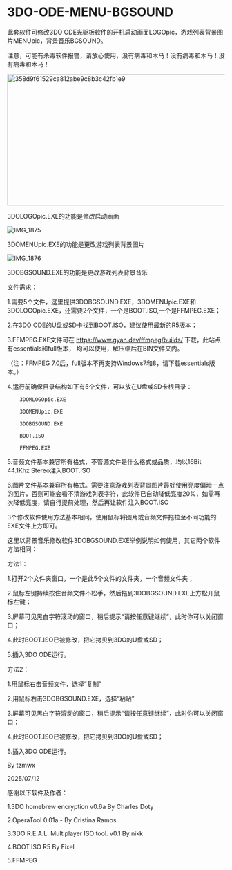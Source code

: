 # 3DO-ODE-MENU-BGSOUND

此套软件可修改3DO ODE光驱板软件的开机启动画面LOGOpic，游戏列表背景图片MENUpic，背景音乐BGSOUND。

注意，可能有杀毒软件报警，请放心使用，没有病毒和木马！没有病毒和木马！没有病毒和木马！

<img width="518" height="304" alt="358d9f61529ca812abe9c8b3c42fb1e9" src="https://github.com/user-attachments/assets/be6ea3d8-f9cc-4ee8-b847-13141cd82c42" />

3DOLOGOpic.EXE的功能是修改启动画面

![IMG_1875](https://github.com/user-attachments/assets/f1da0f20-6711-454a-a419-e2e97d10003c)


3DOMENUpic.EXE的功能是更改游戏列表背景图片

![IMG_1876](https://github.com/user-attachments/assets/00a55d1c-a873-4349-bea3-d6875e8671a1)


3DOBGSOUND.EXE的功能是更改游戏列表背景音乐




文件需求：

1.需要5个文件，这里提供3DOBGSOUND.EXE，3DOMENUpic.EXE和3DOLOGOpic.EXE，还需要2个文件，一个是BOOT.ISO,一个是FFMPEG.EXE；

2.在3DO ODE的U盘或SD卡找到BOOT.ISO，建议使用最新的R5版本；

3.FFMPEG.EXE文件可在  https://www.gyan.dev/ffmpeg/builds/  下载，此站点有essentials和full版本，
均可以使用，解压缩后在BIN文件夹内。

（注：FFMPEG 7.0后，full版本不再支持Windows7和8，请下载essentials版本。）

4.运行前确保目录结构如下有5个文件，可以放在U盘或SD卡根目录：

        3DOMLOGOpic.EXE
        
        3DOMENUpic.EXE

        3DOBGSOUND.EXE
        
        BOOT.ISO
        
        FFMPEG.EXE
        
        

5.音频文件基本兼容所有格式，不管源文件是什么格式或品质，均以16Bit 44.1Khz Stereo注入BOOT.ISO

6.图片文件基本兼容所有格式。需要注意游戏列表背景图片最好使用亮度偏暗一点的图片，否则可能会看不清游戏列表字符，此软件已自动降低亮度20%，如需再次降低亮度，请自行提前处理，然后再让软件注入BOOT.ISO

3个修改软件使用方法基本相同，使用鼠标将图片或音频文件拖拉至不同功能的EXE文件上方即可。

这里以背景音乐修改软件3DOBGSOUND.EXE举例说明如何使用，其它两个软件方法相同：

方法1：

1.打开2个文件夹窗口，一个是此5个文件的文件夹，一个音频文件夹；

2.鼠标左键持续按住音频文件不松手，然后拖到3DOBGSOUND.EXE上方松开鼠标左键；

3.屏幕可见黑白字符滚动的窗口，稍后提示“请按任意键继续”，此时你可以关闭窗口；

4.此时BOOT.ISO已被修改，把它拷贝到3DO的U盘或SD；

5.插入3DO ODE运行。




方法2：

1.用鼠标右击音频文件，选择“复制”

2.用鼠标右击3DOBGSOUND.EXE，选择“粘贴”

3.屏幕可见黑白字符滚动的窗口，稍后提示“请按任意键继续”，此时你可以关闭窗口；

4.此时BOOT.ISO已被修改，把它拷贝到3DO的U盘或SD；

5.插入3DO ODE运行。




By tzmwx

2025/07/12



感谢以下软件及作者：

1.3DO homebrew encryption   v0.6a        By Charles Doty

2.OperaTool     0.01a - By Cristina Ramos

3.3DO R.E.A.L. Multiplayer ISO tool. v0.1 By nikk 

4.BOOT.ISO    R5    By Fixel

5.FFMPEG

